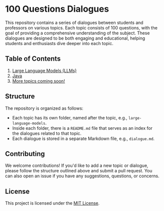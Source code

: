 # 100 Questions Dialogues

This repository contains a series of dialogues between students and professors on various topics. Each topic consists of 100 questions, with the goal of providing a comprehensive understanding of the subject. These dialogues are designed to be both engaging and educational, helping students and enthusiasts dive deeper into each topic.

## Table of Contents

1. [Large Language Models (LLMs)](./large-language-models/README.md)
2. [Java](./java/README.md)
3. [More topics coming soon!](./)

## Structure

The repository is organized as follows:

- Each topic has its own folder, named after the topic, e.g., `large-language-models`.
- Inside each folder, there is a `README.md` file that serves as an index for the dialogues related to that topic.
- Each dialogue is stored in a separate Markdown file, e.g., `dialogue.md`.

## Contributing

We welcome contributions! If you'd like to add a new topic or dialogue, please follow the structure outlined above and submit a pull request. You can also open an issue if you have any suggestions, questions, or concerns.

## License

This project is licensed under the [MIT License](./LICENSE).
